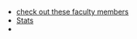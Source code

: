 - [check out these faculty members](https://sites.duke.edu/dukeregenerationcenter/affiliated-faculty/)
- [Stats](https://gradschool.duke.edu/about/statistics/)
-